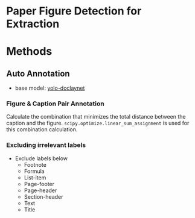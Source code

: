 # Paper Figure Detection for Extraction

# Methods

## Auto Annotation

- base model: [yolo-doclaynet](https://huggingface.co/hantian/yolo-doclaynet)

### Figure & Caption Pair Annotation

Calculate the combination that minimizes the total distance between the caption and the figure.
`scipy.optimize.linear_sum_assignment` is used for this combination calculation.

### Excluding irrelevant labels

- Exclude labels below
    - Footnote
    - Formula
    - List-item
    - Page-footer
    - Page-header
    - Section-header
    - Text
    - Title
